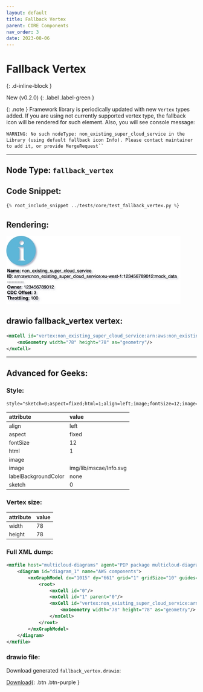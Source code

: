 ```yaml
---
layout: default
title: Fallback Vertex
parent: CORE Components
nav_order: 3
date: 2023-08-06
---
```


# Fallback Vertex
{: .d-inline-block }

New (v0.2.0)
{: .label .label-green }

{: .note }
Framework library is periodically updated with new ``Vertex`` types added. 
If you are using not currently supported vertex type, the fallback icon will be rendered for such element. 
Also, you will see console message: 
```shell
WARNING: No such nodeType: non_existing_super_cloud_service in the Library (using default fallback icon Info). Please contact maintainer to add it, or provide MergeRequest``
```
---

## Node Type: ``fallback_vertex``

## Code Snippet:

```python
{% root_include_snippet ../tests/core/test_fallback_vertex.py %}
```

## Rendering:

![lambda](output/jpg/fallback_vertex.jpg)

## drawio fallback_vertex vertex:

```xml
<mxCell id="vertex:non_existing_super_cloud_service:arn:aws:non_existing_super_cloud_service:eu-west-1:123456789012:mock_data" parent="1" vertex="1">
    <mxGeometry width="78" height="78" as="geometry"/>
</mxCell>
```
---

## Advanced for Geeks:

### Style:
```html
style="sketch=0;aspect=fixed;html=1;align=left;image;fontSize=12;image=img/lib/mscae/Info.svg;labelBackgroundColor=none;"
```

| attribute | value |
|:----------|:------|
|align| left |
|aspect| fixed |
|fontSize| 12 |
|html| 1 |
|image|  |
|image| img/lib/mscae/Info.svg |
|labelBackgroundColor| none |
|sketch| 0 |

### Vertex size:

| attribute | value |
|:---------|:-----------|
| width    | 78  |
| height   |78|

### Full XML dump:
```xml
<mxfile host="multicloud-diagrams" agent="PIP package multicloud-diagrams. Generate resources in draw.io compatible format for Cloud infrastructure. Copyrights @ Roman Tsypuk 2023. MIT license." type="MultiCloud">
    <diagram id="diagram_1" name="AWS components">
        <mxGraphModel dx="1015" dy="661" grid="1" gridSize="10" guides="1" tooltips="1" connect="1" arrows="1" fold="1" page="1" pageScale="1" pageWidth="850" pageHeight="1100" math="0" shadow="1">
            <root>
                <mxCell id="0"/>
                <mxCell id="1" parent="0"/>
                <mxCell id="vertex:non_existing_super_cloud_service:arn:aws:non_existing_super_cloud_service:eu-west-1:123456789012:mock_data" value="&lt;b&gt;Name&lt;/b&gt;: non_existing_super_cloud_service&lt;BR&gt;&lt;b&gt;ID&lt;/b&gt;: arn:aws:non_existing_super_cloud_service:eu-west-1:123456789012:mock_data&lt;BR&gt;-----------&lt;BR&gt;&lt;b&gt;Owner&lt;/b&gt;: 123456789012&lt;BR&gt;&lt;b&gt;CDC Offset&lt;/b&gt;: 3&lt;BR&gt;&lt;b&gt;Throttling&lt;/b&gt;: 100" style="sketch=0;aspect=fixed;html=1;align=left;image;fontSize=12;image=img/lib/mscae/Info.svg;labelBackgroundColor=none;" parent="1" vertex="1">
                    <mxGeometry width="78" height="78" as="geometry"/>
                </mxCell>
            </root>
        </mxGraphModel>
    </diagram>
</mxfile>
```

### drawio file:

Download generated ``fallback_vertex.drawio``:

[Download](output/drawio/fallback_vertex.drawio){: .btn .btn-purple }